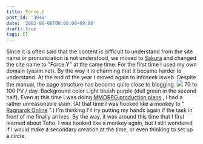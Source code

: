 ```yaml
---
title: Force.Y
post_id: '3048'
date: '2002-08-08T00:00:00+09:00'
draft: true
tags: []
---
```


Since it is often said that the content is difficult to understand from the site name or pronunciation is not understood, we moved to [Sakura](http://www.sakura.ne.jp/) and changed the site name to "Force.Y" at the same time. For the first time I used my own domain (yasim.net). By the way it is charming that it became harder to understand. At the end of the year I moved again to infoseek isweb. Despite the manual, the page structure has become quite close to blogging. ![](https://danmaq.com/wp-content/uploads/1999/09/FY3.jpg) 70 to 100 PV / day. Background color Light bluish purple (dull green in the second half). Even at this time I was doing [MMORPG production plans](/tag/evil-kingdom) , I had a rather unreasonable stain. (At that time I was hooked like a monkey to " [Ragnarok Online](http://www.ragnarokonline.jp/) ".) I'm thinking I'll try putting my hands again if the task in front of me finally arrives. By the way, it was around this time that I first learned about Toho. I was hooked like a monkey again, but I still wondered if I would make a secondary creation at the time, or even thinking to set up a circle.
